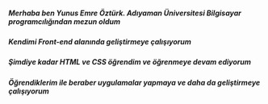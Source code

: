 

<!--
**Voldemort-07/Voldemort-07** is a ✨ _special_ ✨ repository because its `README.md` (this file) appears on your GitHub profile.

Here are some ideas to get you started:

- 🔭 I’m currently working on ...
- 🌱 I’m currently learning ...
- 👯 I’m looking to collaborate on ...
- 🤔 I’m looking for help with ...
- 💬 Ask me about ...
- 📫 How to reach me: ...
- 😄 Pronouns: ...
- ⚡ Fun fact: ...
-->

##### Merhaba ben Yunus Emre Öztürk. Adıyaman Üniversitesi Bilgisayar programcılığından mezun oldum  
##### Kendimi Front-end alanında geliştirmeye çalışıyorum
##### Şimdiye kadar HTML ve CSS öğrendim ve öğrenmeye devam ediyorum
##### Öğrendiklerim ile beraber uygulamalar yapmaya ve daha da geliştirmeye çalışıyorum
